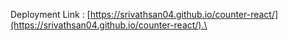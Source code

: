 
Deployment Link : [https://srivathsan04.github.io/counter-react/](https://srivathsan04.github.io/counter-react/).\
 

